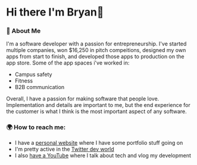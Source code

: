 # Hi there I'm Bryan👋

### 🤠 About Me
I'm a software developer with a passion for entrepreneurship. I've started multiple companies, won $16,250 in pitch compeitions, designed my own apps from start to finish, and developed those apps to production on the app store.
Some of the app spaces i've worked in:
- Campus safety
- Fitness
- B2B communication

Overall, I have a passion for making software that people love. Implementation and details are important to me, but the end experience for the customer is what I think is the most important aspect of any software.

### 🌍 How to reach me: 
- I have a [personal website](https://bryancaragay.com/) where I have some portfolio stuff going on
- I'm pretty active in the [Twitter dev world](https://twitter.com/BryanCaragay)
- I also [have a YouTube](https://www.youtube.com/channel/UChhsl2MYEnrmkAgh_b9jAAw) where I talk about tech and vlog my development

<!--
**bryancaragay/bryancaragay** is a ✨ _special_ ✨ repository because its `README.md` (this file) appears on your GitHub profile.

Here are some ideas to get you started:

- 🔭 I’m currently working on ...
- 🌱 I’m currently learning ...
- 👯 I’m looking to collaborate on ...
- 🤔 I’m looking for help with ...
- 💬 Ask me about ...
...
- 😄 Pronouns: ...
- ⚡ Fun fact: ...
-->


